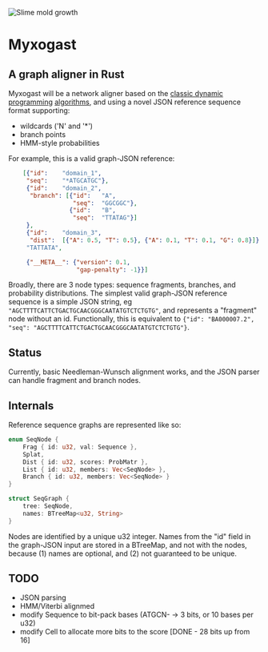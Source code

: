 ![Slime mold growth](https://tedideas.files.wordpress.com/2014/06/gif4b.gif?w=1000&h=563)

# Myxogast
## A graph aligner in Rust

Myxogast will be a network aligner based on the [classic dynamic programming](http://en.wikipedia.org/wiki/Needleman%E2%80%93Wunsch_algorithm) [algorithms](https://en.wikipedia.org/wiki/Viterbi_algorithm), and using a novel JSON reference sequence format supporting:
 * wildcards ('N' and '*')
 * branch points
 * HMM-style probabilities

For example, this is a valid graph-JSON reference:
```JSON
    [{"id":    "domain_1",
     "seq":    "*ATGCATGC"},
     {"id":    "domain_2",
      "branch": [{"id":   "A",
                  "seq":  "GGCGGC"},
                 {"id":   "B",
                  "seq":  "TTATAG"}]
     },
     {"id":    "domain_3",
      "dist":  [{"A": 0.5, "T": 0.5}, {"A": 0.1, "T": 0.1, "G": 0.8}]},
     "TATTATA",

     {"__META__": {"version": 0.1,
                   "gap-penalty": -1}}]
```

Broadly, there are 3 node types: sequence fragments, branches, and probability distributions.  The simplest valid graph-JSON reference sequence is a simple JSON string, eg `"AGCTTTTCATTCTGACTGCAACGGGCAATATGTCTCTGTG"`, and represents a "fragment" node without an id.  Functionally, this is equivalent to `{"id": "BA000007.2", "seq": "AGCTTTTCATTCTGACTGCAACGGGCAATATGTCTCTGTG"}`.

## Status
Currently, basic Needleman-Wunsch alignment works, and the JSON parser can handle fragment and branch nodes.


## Internals
Reference sequence graphs are represented like so:
```Rust
enum SeqNode {
    Frag { id: u32, val: Sequence },
    Splat,
    Dist { id: u32, scores: ProbMatr },
    List { id: u32, members: Vec<SeqNode> },
    Branch { id: u32, members: Vec<SeqNode> }
}

struct SeqGraph {
    tree: SeqNode,
    names: BTreeMap<u32, String>
}
```
Nodes are identified by a unique u32 integer.  Names from the "id" field in the graph-JSON input are stored in a BTreeMap, and not with the nodes, because (1) names are optional, and (2) not guaranteed to be unique.


## TODO
* JSON parsing
* HMM/Viterbi alignmed
* modify Sequence to bit-pack bases (ATGCN- -> 3 bits, or 10 bases per u32)
* modify Cell to allocate more bits to the score [DONE - 28 bits up from 16]
